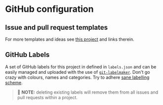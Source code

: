 # GitHub configuration


## Issue and pull request templates
For more templates and ideas see [this project](https://github.com/stevemao/github-issue-templates) and links therein.


## GitHub Labels
A set of GitHub labels for this project in defined in `labels.json` and can be easily managed and uploaded with the use of [`git-labelmaker`](https://github.com/himynameisdave/git-labelmaker). Don't go crazy with colours, names and categories. Try to adhere [sane labelling scheme](https://medium.com/@dave_lunny/sane-github-labels-c5d2e6004b63).

> 📝 **NOTE:** deleting existing labels will remove them from all issues and pull requests within a project.
